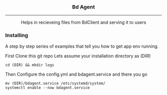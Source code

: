 <h3 align="center">Bd Agent</h3>

---

<p align="center"> Helps in recieveing files from BdClient and serving it to users
    <br> 
</p>

### Installing

A step by step series of examples that tell you how to get app env running.

First Clone this git repo
Lets assume your installation directory as (DIR)

```
cd (DIR) && mkdir logs
```

Then Configure the config.yml and bdagent.service and there you go

```
mv (DIR)/bdagent.service /etc/systemd/system/ 
systemctl enable --now bdagent.service
```
